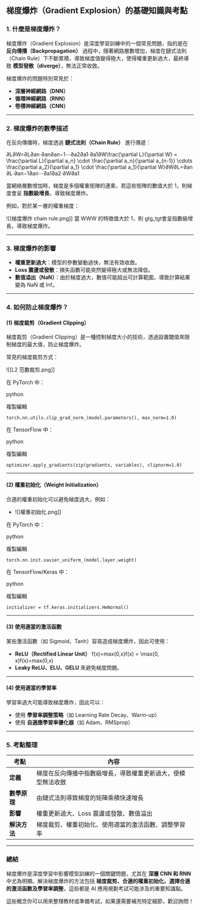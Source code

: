 ## **梯度爆炸（Gradient Explosion）的基礎知識與考點**

### **1. 什麼是梯度爆炸？**

梯度爆炸（Gradient Explosion）是深度學習訓練中的一個常見問題，指的是在 **反向傳播（Backpropagation）** 過程中，隨著網路層數增加，梯度在鏈式法則（Chain Rule）下不斷累積，導致梯度值變得極大，使得權重更新過大，最終導致 **模型發散（diverge）**，無法正常收斂。

梯度爆炸的問題特別常見於：

- **深層神經網路（DNN）**
- **循環神經網路（RNN）**
- **卷積神經網路（CNN）**

---

### **2. 梯度爆炸的數學描述**

在反向傳播時，梯度透過 **鏈式法則（Chain Rule）** 進行傳遞：

∂L∂W=∂L∂an⋅∂an∂an−1⋯∂a2∂a1⋅∂a1∂W\frac{\partial L}{\partial W} = \frac{\partial L}{\partial a_n} \cdot \frac{\partial a_n}{\partial a_{n-1}} \cdots \frac{\partial a_2}{\partial a_1} \cdot \frac{\partial a_1}{\partial W}∂W∂L​=∂an​∂L​⋅∂an−1​∂an​​⋯∂a1​∂a2​​⋅∂W∂a1​​

當網絡層數增加時，梯度是多個權重矩陣的連乘，若這些矩陣的數值大於 1，則梯度會呈 **指數級增長**，導致梯度爆炸。

例如，對於某一層的權重梯度：

![[梯度爆炸 chain rule.png]]
當 WWW 的特徵值大於 1，則 gtg_tgt​ 會呈指數級增長，導致梯度爆炸。

---

### **3. 梯度爆炸的影響**

- **權重更新過大**：模型的參數變動過快，無法有效收斂。
- **Loss 震盪或發散**：損失函數可能突然變得極大或無法降低。
- **數值溢出（NaN）**：由於梯度過大，數值可能超出可計算範圍，導致計算結果變為 NaN 或 Inf。

---

### **4. 如何防止梯度爆炸？**

#### **(1) 梯度裁剪（Gradient Clipping）**

梯度裁剪（Gradient Clipping）是一種控制梯度大小的技術，透過設置閾值來限制梯度的最大值，防止梯度爆炸。

常見的梯度裁剪方式：

![[L2 范數裁剪.png]]

在 PyTorch 中：

python

複製編輯

`torch.nn.utils.clip_grad_norm_(model.parameters(), max_norm=1.0)`

在 TensorFlow 中：

python

複製編輯

`optimizer.apply_gradients(zip(gradients, variables), clipnorm=1.0)`

---

#### **(2) 權重初始化（Weight Initialization）**

合適的權重初始化可以避免梯度過大，例如：

- ![[權重初始化.png]]

在 PyTorch 中：

python

複製編輯

`torch.nn.init.xavier_uniform_(model.layer.weight)`

在 TensorFlow/Keras 中：

python

複製編輯

`initializer = tf.keras.initializers.HeNormal()`

---

#### **(3) 使用適當的激活函數**

某些激活函數（如 Sigmoid、Tanh）容易造成梯度爆炸，因此可使用：

- **ReLU（Rectified Linear Unit）** f(x)=max⁡(0,x)f(x) = \max(0, x)f(x)=max(0,x)
- **Leaky ReLU、ELU、GELU** 來避免梯度問題。

---

#### **(4) 使用適當的學習率**

學習率過大可能導致梯度爆炸，因此可以：

- 使用 **學習率調整策略**（如 Learning Rate Decay、Warm-up）
- 使用 **自適應學習率優化器**（如 Adam、RMSprop）

---

### **5. 考點整理**

|**考點**|**內容**|
|---|---|
|**定義**|梯度在反向傳播中指數級增長，導致權重更新過大，使模型無法收斂|
|**數學原理**|由鏈式法則導致梯度的矩陣乘積快速增長|
|**影響**|權重更新過大、Loss 震盪或發散、數值溢出|
|**解決方法**|梯度裁剪、權重初始化、使用適當的激活函數、調整學習率|

---

### **總結**

梯度爆炸是深度學習中影響模型訓練的一個關鍵問題，尤其在 **深層 CNN 和 RNN** 中尤為明顯。解決梯度爆炸的方法包括 **梯度裁剪、合適的權重初始化、選擇合適的激活函數及學習率調整**，這些都是 AI 應用規劃考試可能涉及的重要知識點。

這些概念你可以用來整理教材或準備考試，如果還需要補充特定細節，歡迎詢問！